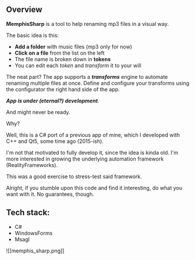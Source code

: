 ## Overview

**MemphisSharp** is a tool to help renaming mp3 files in a visual way.

The basic idea is this: 
- **Add a folder** with music files (mp3 only for now)
- **Click on a file** from the list on the left
- The file name is broken down in **tokens**
- You can edit each *token* and *transform* it to your will

The neat part? The app supports a ***transforms*** engine to automate renaming multiple files at once.
Define and configure your transforms using the configurator the right hand side of the app.

***App is under (eternal?) development**.* 

And might never be ready. 

Why?

Well, this is a C# port of a previous app of mine, which I developed with C++ and Qt5, some time ago (2015-ish).

I'm not that motivated to fully develop it, since the idea is kinda old. I'm more interested in growing the underlying automation framework (RealityFrameworks).

This was a good exercise to stress-test said framework.

Alright, if you stumble upon this code and find it interesting, do what you want with it. No guarantees, though.

## Tech stack:
- C#
- WindowsForms
- Msagl

![[memphis_sharp.png]]

